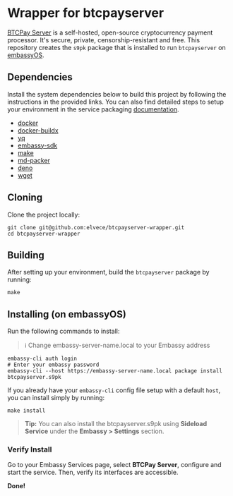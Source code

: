 # Wrapper for btcpayserver

[BTCPay Server](https://btcpayserver.org/) is a self-hosted, open-source cryptocurrency payment processor. It's secure, private, censorship-resistant and free. This repository creates the `s9pk` package that is installed to run `btcpayserver` on [embassyOS](https://github.com/Start9Labs/embassy-os/).

## Dependencies

Install the system dependencies below to build this project by following the instructions in the provided links. You can also find detailed steps to setup your environment in the service packaging [documentation](https://github.com/Start9Labs/service-pipeline#development-environment).

- [docker](https://docs.docker.com/get-docker)
- [docker-buildx](https://docs.docker.com/buildx/working-with-buildx/)
- [yq](https://mikefarah.gitbook.io/yq)
- [embassy-sdk](https://github.com/Start9Labs/embassy-os/blob/master/backend/install-sdk.sh)
- [make](https://www.gnu.org/software/make/)
- [md-packer](https://github.com/Start9Labs/md-packer)
- [deno](https://deno.land/#installation)
- [wget](https://command-not-found.com/wget)

## Cloning

Clone the project locally:

```
git clone git@github.com:elvece/btcpayserver-wrapper.git
cd btcpayserver-wrapper
```

## Building

After setting up your environment, build the `btcpayserver` package by running:

```
make
```

## Installing (on embassyOS)

Run the following commands to install:

> :information_source: Change embassy-server-name.local to your Embassy address

```
embassy-cli auth login
# Enter your embassy password
embassy-cli --host https://embassy-server-name.local package install btcpayserver.s9pk
```

If you already have your `embassy-cli` config file setup with a default `host`,
you can install simply by running:

```
make install
```

> **Tip:** You can also install the btcpayserver.s9pk using **Sideload Service** under
the **Embassy > Settings** section.

### Verify Install

Go to your Embassy Services page, select **BTCPay Server**, configure and start the service. Then, verify its interfaces are accessible.

**Done!** 
